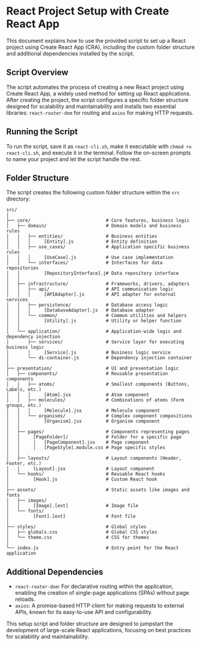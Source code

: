 # React Project Setup with Create React App

This document explains how to use the provided script to set up a React project using Create React App (CRA), including the custom folder structure and additional dependencies installed by the script.

## Script Overview

The script automates the process of creating a new React project using Create React App, a widely used method for setting up React applications. After creating the project, the script configures a specific folder structure designed for scalability and maintainability and installs two essential libraries: `react-router-dom` for routing and `axios` for making HTTP requests.

## Running the Script

To run the script, save it as `react-cli.sh`, make it executable with `chmod +x react-cli.sh`, and execute it in the terminal. Follow the on-screen prompts to name your project and let the script handle the rest.

## Folder Structure

The script creates the following custom folder structure within the `src` directory:

```plaintext
src/
│
├── core/                            # Core features, business logic
│   ├── domain/                      # Domain models and business rules
│   │   ├── entities/                # Business entities
│   │   │     [Entity].js            # Entity definition
│   │   ├── use_cases/               # Application specific business rules
│   │   │     [UseCase].js           # Use case implementation
│   │   └── interfaces/              # Interfaces for data repositories
│   │         [RepositoryInterface].j# Data repository interface
│   │
│   ├── infrastructure/              # Frameworks, drivers, adapters
│   │   ├── api/                     # API communication logic
│   │   │     [APIAdapter].js        # API adapter for external services
│   │   ├── persistence/             # Database access logic
│   │   │     [DatabaseAdapter].js   # Database adapter
│   │   └── common/                  # Common utilities and helpers
│   │         [Utility].js           # Utility or helper function
│   │
│   └── application/                 # Application-wide logic and dependency injection
│       ├── services/                # Service layer for executing business logic
│       │     [Service].js           # Business logic service
│       └── di-container.js          # Dependency injection container
│
├── presentation/                    # UI and presentation logic
│   ├── components/                  # Reusable presentation components
│   │   ├── atoms/                   # Smallest components (Buttons, Labels, etc.)
│   │   │     [Atom].jsx             # Atom component
│   │   ├── molecules/               # Combinations of atoms (Form groups, etc.)
│   │   │     [Molecule].jsx         # Molecule component
│   │   └── organisms/               # Complex component compositions
│   │         [Organism].jsx         # Organism component
│   │
│   ├── pages/                       # Components representing pages
│   │     [PageFolder]/              # Folder for a specific page
│   │     │   [PageComponent].jsx    # Page component
│   │     │   [PageStyle].module.css # Page specific styles
│   │
│   ├── layouts/                     # Layout components (Header, Footer, etc.)
│   │     [Layout].jsx               # Layout component
│   └── hooks/                       # Reusable React hooks
│         [Hook].js                  # Custom React hook
│
├── assets/                          # Static assets like images and fonts
│   ├── images/
│   │     [Image].[ext]              # Image file
│   └── fonts/
│         [Font].[ext]               # Font file
│
├── styles/                          # Global styles
│   ├── globals.css                  # Global CSS styles
│   └── theme.css                    # CSS for themes
│
└── index.js                         # Entry point for the React application
```

## Additional Dependencies

- `react-router-dom`: For declarative routing within the application, enabling the creation of single-page applications (SPAs) without page reloads.
- `axios`: A promise-based HTTP client for making requests to external APIs, known for its easy-to-use API and configurability.

This setup script and folder structure are designed to jumpstart the development of large-scale React applications, focusing on best practices for scalability and maintainability.
